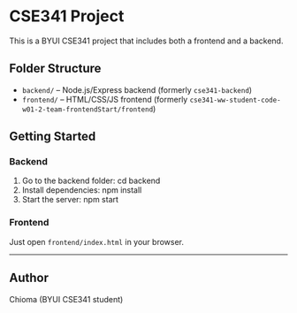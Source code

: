 # CSE341 Project

This is a BYUI CSE341 project that includes both a frontend and a backend.

## Folder Structure

- `backend/` – Node.js/Express backend (formerly `cse341-backend`)
- `frontend/` – HTML/CSS/JS frontend (formerly `cse341-ww-student-code-w01-2-team-frontendStart/frontend`)

## Getting Started

### Backend

1. Go to the backend folder: cd backend
2. Install dependencies: npm install
3. Start the server: npm start

### Frontend

Just open `frontend/index.html` in your browser.

---

## Author

Chioma (BYUI CSE341 student)
